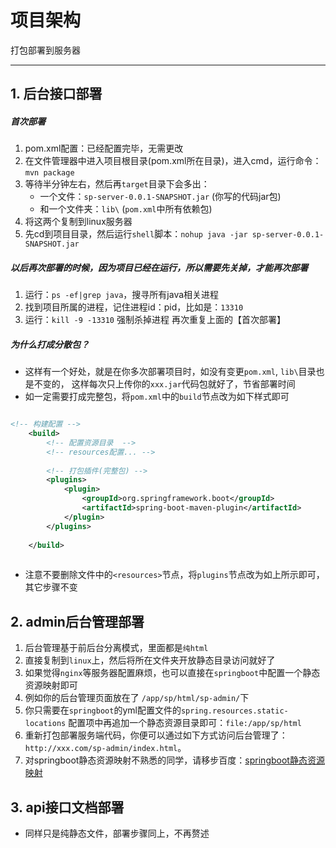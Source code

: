 # 项目架构

打包部署到服务器 

---


## 1. 后台接口部署

##### 首次部署
1. pom.xml配置：已经配置完毕，无需更改
2. 在文件管理器中进入项目根目录(pom.xml所在目录)，进入cmd，运行命令：`mvn package`   
3. 等待半分钟左右，然后再`target`目录下会多出：
	- 一个文件：`sp-server-0.0.1-SNAPSHOT.jar`		(你写的代码jar包)
	- 和一个文件夹：`lib\`						(`pom.xml`中所有依赖包)
4. 将这两个复制到linux服务器
5. 先cd到项目目录，然后运行`shell`脚本：`nohup java -jar sp-server-0.0.1-SNAPSHOT.jar`

#####  以后再次部署的时候，因为项目已经在运行，所以需要先关掉，才能再次部署
1. 运行：`ps -ef|grep java`，搜寻所有java相关进程
2. 找到项目所属的进程，记住进程id：pid，比如是：`13310`
3. 运行：`kill -9 -13310`  强制杀掉进程
再次重复上面的【首次部署】

##### 为什么打成分散包？
- 这样有一个好处，就是在你多次部署项目时，如没有变更`pom.xml`, `lib\`目录也是不变的， 这样每次只上传你的`xxx.jar`代码包就好了，节省部署时间  
- 如一定需要打成完整包，将`pom.xml`中的`build`节点改为如下样式即可

``` xml 

<!-- 构建配置 -->
    <build>
        <!-- 配置资源目录  -->
		<!-- resources配置... -->
		
		<!-- 打包插件(完整包) -->
        <plugins>
            <plugin>
                <groupId>org.springframework.boot</groupId>
                <artifactId>spring-boot-maven-plugin</artifactId>
            </plugin>
        </plugins>
		
    </build>
	
```

- 注意不要删除文件中的`<resources>`节点，将`plugins`节点改为如上所示即可，其它步骤不变


## 2. admin后台管理部署
1. 后台管理基于前后台分离模式，里面都是`纯html`
2. 直接复制到`linux`上，然后将所在文件夹开放静态目录访问就好了
3. 如果觉得`nginx`等服务器配置麻烦，也可以直接在`springboot`中配置一个静态资源映射即可
4. 例如你的后台管理页面放在了 `/app/sp/html/sp-admin/`下
5. 你只需要在`springboot`的yml配置文件的`spring.resources.static-locations` 配置项中再追加一个静态资源目录即可：`file:/app/sp/html`
6. 重新打包部署服务端代码，你便可以通过如下方式访问后台管理了：`http://xxx.com/sp-admin/index.html`。
7. 对springboot静态资源映射不熟悉的同学，请移步百度：[springboot静态资源映射](https://www.baidu.com/s?ie=UTF-8&wd=springboot%E9%9D%99%E6%80%81%E8%B5%84%E6%BA%90%E6%98%A0%E5%B0%84)


## 3. api接口文档部署 
- 同样只是纯静态文件，部署步骤同上，不再赘述  













